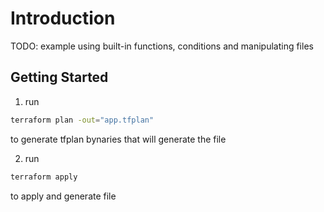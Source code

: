 # Introduction 
TODO: example using built-in functions, conditions and manipulating files

## Getting Started

1. run 
```bash
terraform plan -out="app.tfplan"
```
to generate tfplan bynaries that will generate the file

2. run 
```bash
terraform apply 
```
to apply and generate file
